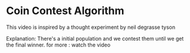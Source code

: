 # Coin Contest Algorithm

This video is inspired by a thought experiment by neil degrasse tyson

Explanation: There's a initial population and we contest them until we get the final winner. for more : watch the video

